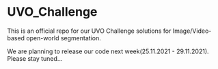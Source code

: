 # UVO_Challenge
This is an official repo for our UVO Challenge solutions for Image/Video-based open-world segmentation.

We are planning to release our code next week(25.11.2021 - 29.11.2021). Please stay tuned...
